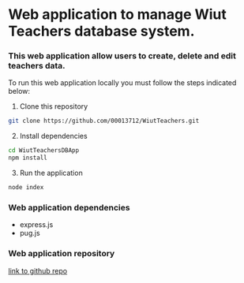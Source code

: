# Web application to manage Wiut Teachers database system.

### This web application allow users to create, delete and edit teachers data.

To run this web application locally you must follow the steps indicated below:

1. Clone this repository
```bash
git clone https://github.com/00013712/WiutTeachers.git
```

2. Install dependencies
```bash
cd WiutTeachersDBApp
npm install
```

3. Run the application
```bash
node index
```

### Web application dependencies
- express.js
- pug.js

### Web application repository
[link to github repo](https://github.com/00013712/WiutTeachers.git)
